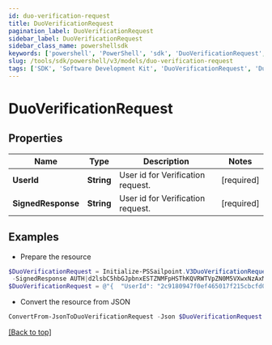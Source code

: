 ```yaml
---
id: duo-verification-request
title: DuoVerificationRequest
pagination_label: DuoVerificationRequest
sidebar_label: DuoVerificationRequest
sidebar_class_name: powershellsdk
keywords: ['powershell', 'PowerShell', 'sdk', 'DuoVerificationRequest', 'DuoVerificationRequest'] 
slug: /tools/sdk/powershell/v3/models/duo-verification-request
tags: ['SDK', 'Software Development Kit', 'DuoVerificationRequest', 'DuoVerificationRequest']
---
```



# DuoVerificationRequest

## Properties

Name | Type | Description | Notes
------------ | ------------- | ------------- | -------------
**UserId** | **String** | User id for Verification request. | [required]
**SignedResponse** | **String** | User id for Verification request. | [required]

## Examples

- Prepare the resource
```powershell
$DuoVerificationRequest = Initialize-PSSailpoint.V3DuoVerificationRequest  -UserId 2c9180947f0ef465017f215cbcfd004b `
 -SignedResponse AUTH|d2lsbC5hbGJpbnxESTZNMFpHSThKQVRWTVpZN0M5VXwxNzAxMjUzMDg5|f1f5f8ced5b340f3d303b05d0efa0e43b6a8f970:APP|d2lsbC5hbGJpbnxESTZNMFpHSThKQVRWTVpZN0M5VXwxNzAxMjU2NjE5|cb44cf44353f5127edcae31b1da0355f87357db2
$DuoVerificationRequest = @"{  "UserId": "2c9180947f0ef465017f215cbcfd004b", "SignedResponse": "AUTH|d2lsbC5hbGJpbnxESTZNMFpHSThKQVRWTVpZN0M5VXwxNzAxMjUzMDg5|f1f5f8ced5b340f3d303b05d0efa0e43b6a8f970:APP|d2lsbC5hbGJpbnxESTZNMFpHSThKQVRWTVpZN0M5VXwxNzAxMjU2NjE5|cb44cf44353f5127edcae31b1da0355f87357db2" }"@
```

- Convert the resource from JSON
```powershell
ConvertFrom-JsonToDuoVerificationRequest -Json $DuoVerificationRequest
```


[[Back to top]](#) 

